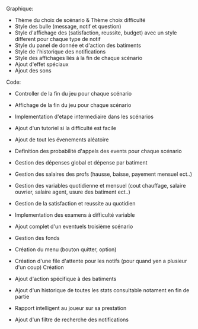 

Graphique:

- Thème du choix de scénario & Thème choix difficulté
- Style des bulle (message, notif et question)
- Style d'affichage des (satisfaction, reussite, budget) avec un style different pour chaque type de notif
- Style du panel de donnée et d'action des batiments
- Style de l'historique des notifications
- Style des affichages liés à la fin de chaque scénario
- Ajout d'effet spéciaux
- Ajout des sons




Code:

- Controller de la fin du jeu pour chaque scénario
- Affichage de la fin du jeu pour chaque scénario
- Implementation d'etape intermediaire dans les scénarios
- Ajout d'un tutoriel si la difficulté est facile

- Ajout de tout les évenements aléatoire
- Definition des probabilité d'appels des events pour chaque scénario

- Gestion des dépenses global et dépense par batiment
- Gestion des salaires des profs (hausse, baisse, payement mensuel ect..)
- Gestion des variables quotidienne et mensuel (cout chauffage, salaire ouvrier, salaire agent, usure des batiment ect..)
- Gestion de la satisfaction et reussite au quotidien

- Implementation des examens à difficulté variable
- Ajout complet d'un eventuels troisième scénario
- Gestion des fonds

- Création du menu (bouton quitter, option)
- Création d'une file d'attente pour les notifs (pour quand yen a plusieur d'un coup)
Création
- Ajout d'action spécifique à des batiments

- Ajout d'un historique de toutes les stats consultable notament en fin de partie
- Rapport intelligent au joueur sur sa prestation
- Ajout d'un filtre de recherche des notifications